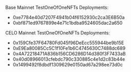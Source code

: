 Base Mainnet TestOneOfOneNFTs Deployments:
- 0xe7784e40d7207F4941b04f6152930c2ca3E6B50a
- 0xbf871ed9767899e4e71c1bdba9524605dac2a650

CELO Mainnet TestOneOfOneNFTs Deployments:
- 0x159Cfe37F64780Fd045f96DeEcc555944be9b15E
- 0xE9Ea80085Cc5C1f10Fe1b6C4745630C7488dc689
- 0x4A72218471A836b156CD6286D14d380f3F7433aB
- 0x40d08966013cfebdc790c330885c4e1d2c83b44e
- 0x1499492f8dbdf1309629e0150ad67a298ee73d0c